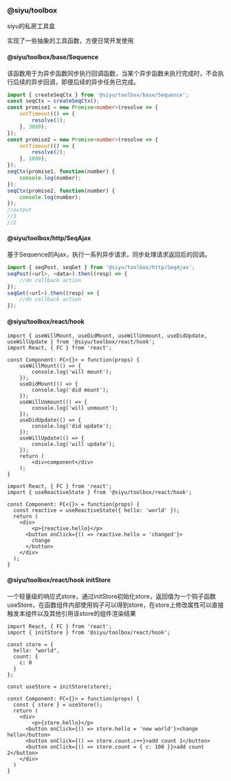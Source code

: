 ### @siyu/toolbox

siyu的私房工具盒

实现了一些抽象的工具函数，方便日常开发使用

#### @siyu/toolbox/base/Sequence

该函数用于为异步函数同步执行回调函数，当某个异步函数未执行完成时，不会执行后续的异步回调，即便后续的异步任务已完成。

```typescript
import { createSeqCtx } from '@siyu/toolbox/base/Sequence';
const seqCtx = createSeqCtx();
const promise1 = new Promise<number>(resolve => {
    setTimeout(() => {
        resolve(1);
    }, 3000);
});
const promise2 = new Promise<number>(resolve => {
    setTimeout(() => {
        resolve(2);
    }, 1000);
});
seqCtx(promise1, function(number) {
    console.log(number);
});
seqCtx(promise2, function(number) {
    console.log(number);
});
//output
//1
//2
```

#### @siyu/toolbox/http/SeqAjax

基于Sequence的Ajax，执行一系列异步请求，同步处理请求返回后的回调。

```typescript
import { seqPost, seqGet } from '@siyu/toolbox/http/SeqAjax';
seqPost(<url>, <data>).then((resp) => {
    //do callback action
});
seqGet(<url>).then((resp) => {
    //do callback action
});
```

#### @siyu/toolbox/react/hook

```tsx
import { useWillMount, useDidMount, useWillUnmount, useDidUpdate, useWillUpdate } from '@siyu/toolbox/react/hook';
import React, { FC } from 'react';

const Component: FC<{}> = function(props) {
    useWillMount(() => {
        console.log('will mount');
    });
    useDidMount(() => {
        console.log('did mount');
    });
    useWillUnmount(() => {
        console.log('will unmount');
    });
    useDidUpdate(() => {
        console.log('did update');
    });
    useWillUpdate(() => {
        console.log('will update');
    });
    return (
    	<div>component</div>
    );
}
```

```tsx
import React, { FC } from 'react';
import { useReactiveState } from '@siyu/toolbox/react/hook';

const Component: FC<{}> = function(props) {
  const reactive = useReactiveState({ hello: 'world' });
  return (
  	<div>
    	<p>{reactive.hello}</p>
      <button onClick={() => reactive.hello = 'changed'}>
        change
      </button>
    </div>
  );
}
```

#### @siyu/toolbox/react/hook initStore

一个轻量级的响应式store，通过initStore初始化store，返回值为一个钩子函数useStore，在函数组件内部使用钩子可以得到store，在store上修改属性可以直接触发本组件以及其他引用该store的组件渲染结果

```tsx
import React, { FC } from 'react';
import { initStore } from '@siyu/toolbox/react/hook';

const store = {
  hello: "world",
  count: {
    c: 0
  }
};

const useStore = initStore(store);

const Component: FC<{}> = function(props) {
  const { store } = useStore();
  return (
  	<div>
    	<p>{store.hello}</p>
      <button onClick={() => store.hello = 'new world'}>change hello</button>
      <button onClick={() => store.count.c++}>add count 1</button>
      <button onClick={() => store.count = { c: 100 }}>add count 2</button>
    </div>
  )
}
```

